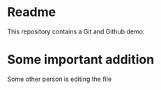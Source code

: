 # Readme

This repository contains a Git and Github demo.

# Some important addition

Some other person is editing the file
